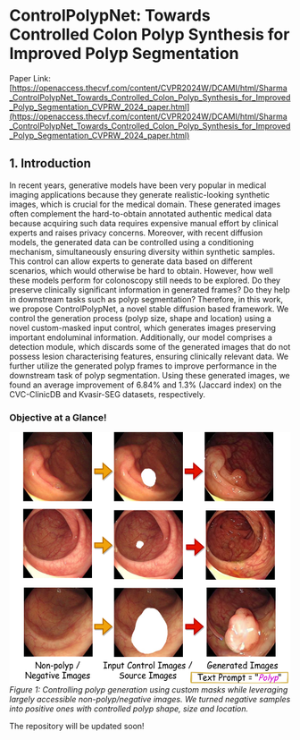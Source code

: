 # ControlPolypNet: Towards Controlled Colon Polyp Synthesis for Improved Polyp Segmentation

Paper Link: [https://openaccess.thecvf.com/content/CVPR2024W/DCAMI/html/Sharma_ControlPolypNet_Towards_Controlled_Colon_Polyp_Synthesis_for_Improved_Polyp_Segmentation_CVPRW_2024_paper.html](https://openaccess.thecvf.com/content/CVPR2024W/DCAMI/html/Sharma_ControlPolypNet_Towards_Controlled_Colon_Polyp_Synthesis_for_Improved_Polyp_Segmentation_CVPRW_2024_paper.html)

## 1. Introduction

In recent years, generative models have been very popular in medical imaging applications because they generate realistic-looking synthetic images, which is crucial for the medical domain. These generated images often complement the hard-to-obtain annotated authentic medical data because acquiring such data requires expensive manual effort by clinical experts and raises privacy concerns. Moreover, with recent diffusion models, the generated data can be controlled using a conditioning mechanism, simultaneously ensuring diversity within synthetic samples. This control can allow experts to generate data based on different scenarios, which would otherwise be hard to obtain. However, how well these models perform for colonoscopy still needs to be explored. Do they preserve clinically significant information in generated frames? Do they help in downstream tasks such as polyp segmentation? Therefore, in this work, we propose ControlPolypNet, a novel stable diffusion based framework. We control the generation process (polyp size, shape and location) using a novel custom-masked input control, which generates images preserving important endoluminal information. Additionally, our model comprises a detection module, which discards some of the generated images that do not possess lesion characterising features, ensuring clinically relevant data. We further utilize the generated polyp frames to improve performance in the downstream task of polyp segmentation. Using these generated images, we found an average improvement of 6.84% and 1.3% (Jaccard index) on the CVC-ClinicDB and Kvasir-SEG datasets, respectively.

### Objective at a Glance!
![Polyp Generation](figures/intro.png)
*Figure 1:  Controlling polyp generation using custom masks while leveraging largely accessible non-polyp/negative images. We turned negative samples into positive ones with controlled polyp shape, size and location.*


The repository will be updated soon!
